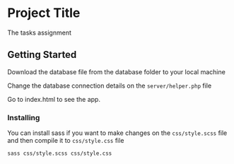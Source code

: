 # Project Title

The tasks assignment

## Getting Started

Download the database file from the database folder to your local machine

Change the database connection details on the `server/helper.php` file

Go to index.html to see the app.

### Installing

You can install sass if you want to make changes on the `css/style.scss` file
and then compile it to `css/style.css` file

`sass css/style.scss css/style.css`

